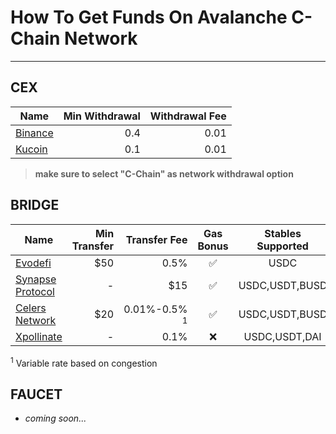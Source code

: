 # How To Get Funds On Avalanche C-Chain Network

---

## CEX

| Name                            | Min Withdrawal | Withdrawal Fee |
| ------------------------------- | -------------: | -------------: |
| [Binance](https://binance.com/) |            0.4 |           0.01 |
| [Kucoin](https://kucoin.com/)   |            0.1 |           0.01 |

> **make sure to select "C-Chain" as network withdrawal option**

## BRIDGE

| Name                                                       | Min Transfer |            Transfer Fee | Gas Bonus | Stables Supported |
| ---------------------------------------------------------- | -----------: | ----------------------: | :-------: | :---------------: |
| [Evodefi](https://bridge.evodefi.com)                      |          $50 |                    0.5% |    ✅     |       USDC        |
| [Synapse Protocol](https://synapseprotocol.com/)           |            - |                     $15 |    ✅     |  USDC,USDT,BUSD   |
| [Celers Network](https://cbridge.celer.network/#/transfer) |          $20 | 0.01%-0.5% <sup>1</sup> |    ✅     |  USDC,USDT,BUSD   |
| [Xpollinate](https://www.xpollinate.io)                    |            - |                    0.1% |    ❌     |   USDC,USDT,DAI   |

<sup>1</sup> Variable rate based on congestion

## FAUCET

-   _coming soon..._
